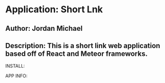 # Application: Short Lnk
## Author: Jordan Michael
## Description: This is a short link web application based off of React and Meteor frameworks.

INSTALL:

APP INFO:
